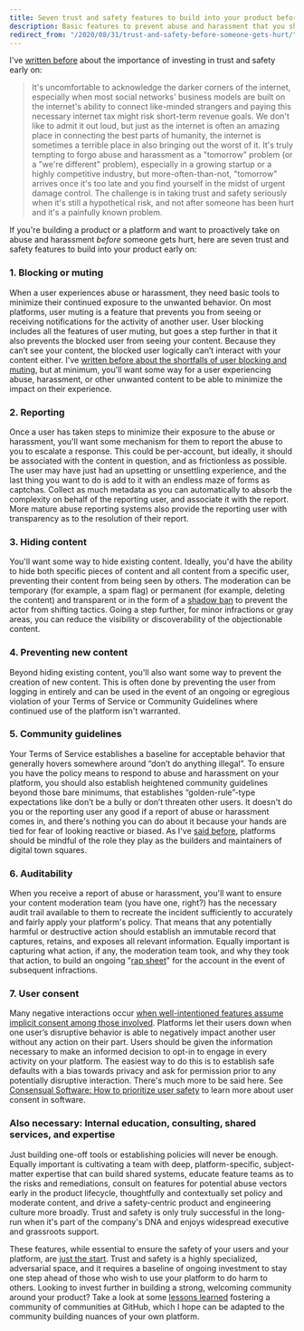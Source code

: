 ```yaml
---
title: Seven trust and safety features to build into your product before someone gets hurt
description: Basic features to prevent abuse and harassment that you should build into your platform early on.
redirect_from: "/2020/08/31/trust-and-safety-before-someone-gets-hurt/"
---
```


I've [written before](/2020/08/31/trust-and-safety-is-not-a-product-edge-case/) about the importance of investing in trust and safety early on:

> It's uncomfortable to acknowledge the darker corners of the internet, especially when most social networks' business models are built on the internet's ability to connect like-minded strangers and paying this necessary internet tax might risk short-term revenue goals. We don't like to admit it out loud, but just as the internet is often an amazing place in connecting the best parts of humanity, the internet is sometimes a terrible place in also bringing out the worst of it. It's truly tempting to forgo abuse and harassment as a "tomorrow" problem (or a "we're different" problem), especially in a growing startup or a highly competitive industry, but more-often-than-not, "tomorrow" arrives once it's too late and you find yourself in the midst of urgent damage control. The challenge is in taking trust and safety seriously when it's still a hypothetical risk, and not after someone has been hurt and it's a painfully known problem.

If you're building a product or a platform and want to proactively take on abuse and harassment *before* someone gets hurt, here are seven trust and safety features to build into your product early on:

### 1. Blocking or muting

When a user experiences abuse or harassment, they need basic tools to minimize their continued exposure to the unwanted behavior. On most platforms, user muting is a feature that prevents you from seeing or receiving notifications for the activity of another user. User blocking includes all the features of user muting, but goes a step further in that it also prevents the blocked user from seeing your content. Because they can’t see your content, the blocked user logically can’t interact with your content either. I've [written before about the shortfalls of user blocking and muting](https://ben.balter.com/2020/02/06/blocking-vs-muting/), but at minimum, you'll want some way for a user experiencing abuse, harassment, or other unwanted content to be able to minimize the impact on their experience.

### 2. Reporting

Once a user has taken steps to minimize their exposure to the abuse or harassment, you'll want some mechanism for them to report the abuse to you to escalate a response. This could be per-account, but ideally, it should be associated with the content in question, and as frictionless as possible. The user may have just had an upsetting or unsettling experience, and the last thing you want to do is add to it with an endless maze of forms as captchas. Collect as much metadata as you can automatically to absorb the complexity on behalf of the reporting user, and associate it with the report. More mature abuse reporting systems also provide the reporting user with transparency as to the resolution of their report.

### 3. Hiding content

You'll want some way to hide existing content. Ideally, you'd have the ability to hide both specific pieces of content and all content from a specific user, preventing their content from being seen by others. The moderation can be temporary (for example, a spam flag) or permanent (for example, deleting the content) and transparent or in the form of a [shadow ban](https://en.wikipedia.org/wiki/Shadow_banning) to prevent the actor from shifting tactics. Going a step further, for minor infractions or gray areas, you can reduce the visibility or discoverability of the objectionable content.

### 4. Preventing new content

Beyond hiding existing content, you'll also want some way to prevent the creation of new content. This is often done by preventing the user from logging in entirely and can be used in the event of an ongoing or egregious violation of your Terms of Service or Community Guidelines where continued use of the platform isn't warranted.

### 5. Community guidelines

Your Terms of Service establishes a baseline for acceptable behavior that generally hovers somewhere around “don’t do anything illegal”. To ensure you have the policy means to respond to abuse and harassment on your platform, you should also establish heightened community guidelines beyond those bare minimums, that establishes “golden-rule”-type expectations like don’t be a bully or don’t threaten other users. It doesn't do you or the reporting user any good if a report of abuse or harassment comes in, and there's nothing you can do about it because your hands are tied for fear of looking reactive or biased. As I've [said before](https://ben.balter.com/2020/01/17/ten-lessons-learned-fostering-a-community-of-communities-on-github/#10-be-purposeful-about-the-role-you-play), platforms should be mindful of the role they play as the builders and maintainers of digital town squares.

### 6. Auditability

When you receive a report of abuse or harassment, you'll want to ensure your content moderation team (you have one, right?) has the necessary audit trail available to them to recreate the incident sufficiently to accurately and fairly apply your platform's policy. That means that any potentially harmful or destructive action should establish an immutable record that captures, retains, and exposes all relevant information. Equally important is capturing what action, if any, the moderation team took, and why they took that action, to build an ongoing "[rap sheet](https://en.wikipedia.org/wiki/Criminal_record)" for the account in the event of subsequent infractions.

### 7. User consent

Many negative interactions occur [when well-intentioned features assume implicit consent among those involved](https://ben.balter.com/2020/01/17/ten-lessons-learned-fostering-a-community-of-communities-on-github/#9-always-seek-user-consent). Platforms let their users down when one user’s disruptive behavior is able to negatively impact another user without any action on their part. Users should be given the information necessary to make an informed decision to opt-in to engage in every activity on your platform. The easiest way to do this is to establish safe defaults with a bias towards privacy and ask for permission prior to any potentially disruptive interaction. There's much more to be said here. See [Consensual Software: How to prioritize user safety](https://medium.com/consensual-software/consensual-software-how-to-prioritize-user-safety-369f5a4dee8) to learn more about user consent in software.

### Also necessary: Internal education, consulting, shared services, and expertise

Just building one-off tools or establishing policies will never be enough. Equally important is cultivating a team with deep, platform-specific, subject-matter expertise that can build shared systems, educate feature teams as to the risks and remediations, consult on features for potential abuse vectors early in the product lifecycle, thoughtfully and contextually set policy and moderate content, and drive a safety-centric product and engineering culture more broadly. Trust and safety is only truly successful in the long-run when it's part of the company's DNA and enjoys widespread executive and grassroots support.

These features, while essential to ensure the safety of your users and your platform, are [just the start](/2020/08/31/trust-and-safety-is-not-a-product-edge-case/#beyond-blocking). Trust and safety is a highly specialized, adversarial space, and it requires a baseline of ongoing investment to stay one step ahead of those who wish to use your platform to do harm to others. Looking to invest further in building a strong, welcoming community around your product? Take a look at some [lessons learned](/2020/01/17/ten-lessons-learned-fostering-a-community-of-communities-on-github/) fostering a community of communities at GitHub, which I hope can be adapted to the community building nuances of your own platform.
